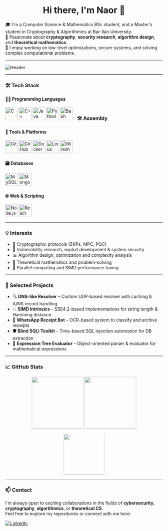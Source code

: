 <h1 align="center">Hi there, I'm Naor 👋</h1>

🎓 I'm a Computer Science & Mathematics BSc student, and a Master's student in Cryptography & Algorithmics at Bar-Ilan University.  
🔐 Passionate about **cryptography**, **security research**, **algorithm design**, and **theoretical mathematics**.  
🧠 I enjoy working on low-level optimizations, secure systems, and solving complex computational problems.

---

![Header](https://capsule-render.vercel.app/api?type=waving&color=0:0F2027,50:203A43,100:2C5364&height=200&section=header&text=Welcome%20to%20My%20GitHub!&fontSize=35&fontColor=ffffff)

---

### 🛠️ Tech Stack

#### 👨‍💻 Programming Languages
<p align="left">
  <img src="https://cdn.jsdelivr.net/gh/devicons/devicon/icons/c/c-original.svg" height="40" alt="C"/>
  <img src="https://cdn.jsdelivr.net/gh/devicons/devicon/icons/cplusplus/cplusplus-original.svg" height="40" alt="C++"/>
  <img src="https://cdn.jsdelivr.net/gh/devicons/devicon/icons/java/java-original.svg" height="40" alt="Java"/>
  <img src="https://cdn.jsdelivr.net/gh/devicons/devicon/icons/python/python-original.svg" height="40" alt="Python"/>
  <img src="https://cdn.jsdelivr.net/gh/devicons/devicon/icons/bash/bash-original.svg" height="40" alt="Bash"/>
  <span style="display:inline-block; vertical-align:middle; margin-left:10px; font-weight:bold; font-size:16px;">🛠️ Assembly</span>
</p>

#### 🧰 Tools & Platforms
<p align="left">
  <img src="https://cdn.jsdelivr.net/gh/devicons/devicon/icons/git/git-original.svg" height="40" alt="Git"/>
  <img src="https://cdn.jsdelivr.net/gh/devicons/devicon/icons/github/github-original.svg" height="40" alt="GitHub"/>
  <img src="https://cdn.jsdelivr.net/gh/devicons/devicon/icons/docker/docker-original.svg" height="40" alt="Docker"/>
  <img src="https://cdn.jsdelivr.net/gh/devicons/devicon/icons/linux/linux-original.svg" height="40" alt="Linux"/>
  <img src="https://raw.githubusercontent.com/devicons/devicon/master/icons/wireshark/wireshark-original.svg" height="40" alt="Wireshark"/>
</p>

#### 🗃️ Databases
<p align="left">
  <img src="https://cdn.jsdelivr.net/gh/devicons/devicon/icons/mysql/mysql-original.svg" height="40" alt="MySQL"/>
  <img src="https://cdn.jsdelivr.net/gh/devicons/devicon/icons/mongodb/mongodb-original.svg" height="40" alt="MongoDB"/>
</p>

#### 🌐 Web & Scripting
<p align="left">
  <img src="https://cdn.jsdelivr.net/gh/devicons/devicon/icons/nodejs/nodejs-original.svg" height="40" alt="Node.js"/>
  <img src="https://cdn.jsdelivr.net/gh/devicons/devicon/icons/react/react-original.svg" height="40" alt="React"/>
</p>

---

### 💡 Interests

- 🧩 Cryptographic protocols (ZKPs, MPC, PQC)
- 🔐 Vulnerability research, exploit development & system security
- 📊 Algorithm design, optimization and complexity analysis
- 🔢 Theoretical mathematics and problem-solving
- 🧮 Parallel computing and SIMD performance tuning

---

### 🧪 Selected Projects

- 🔍 **DNS-like Resolver** – Custom UDP-based resolver with caching & A/NS record handling  
- 💥 **SIMD Intrinsics** – SSE4.2-based implementations for string length & Hamming distance  
- 🧾 **WhatsApp Receipt Bot** – OCR-based system to classify and archive receipts  
- 🛡️ **Blind SQLi Toolkit** – Time-based SQL injection automation for DB extraction  
- 📐 **Expression Tree Evaluator** – Object-oriented parser & evaluator for mathematical expressions

---

### 📈 GitHub Stats

<p align="center">
  <img src="https://github-readme-stats.vercel.app/api?username=naor-dahan&show_icons=true&theme=github_dark" height="165"/>
  <img src="https://streak-stats.demolab.com?user=naor-dahan&theme=dark" height="165"/>
</p>
<p align="center">
  <img src="https://github-readme-stats.vercel.app/api/top-langs/?username=naor-dahan&layout=compact&theme=github_dark" height="130"/>
</p>

---

### 📫 Contact

I'm always open to exciting collaborations in the fields of **cybersecurity**, **cryptography**, **algorithmics**, or **theoretical CS**.  
Feel free to explore my repositories or connect with me here:

[![LinkedIn](https://img.shields.io/badge/LinkedIn-%230077B5.svg?style=for-the-badge&logo=linkedin&logoColor=white)](https://www.linkedin.com/in/naor-meir-dahan/)
